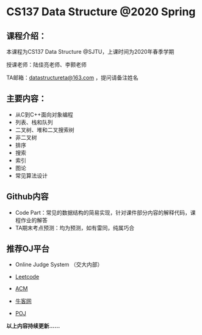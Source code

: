 # CS137 Data Structure @2020 Spring

## 课程介绍：

本课程为CS137 Data Structure @SJTU，上课时间为2020年春季学期

授课老师：陆佳亮老师、李颢老师

TA邮箱：datastructureta@163.com ，提问请备注姓名

## 主要内容：

- 从C到C++面向对象编程
- 列表、栈和队列
- 二叉树、堆和二叉搜索树
- 非二叉树
- 排序
- 搜索
- 索引
- 图论
- 常见算法设计

## Github内容

- Code Part：常见的数据结构的简易实现，针对课件部分内容的解释代码，课程作业的解答
- TA期末考点预测：均为预测，如有雷同，纯属巧合

## 推荐OJ平台

- Online Judge System （交大内部）

- [Leetcode]( https://leetcode.com/)

- [ACM]( https://icpcarchive.ecs.baylor.edu/)

- [牛客网](https://www.nowcoder.com/)

- [POJ](http://poj.org/)



**以上内容持续更新......**

